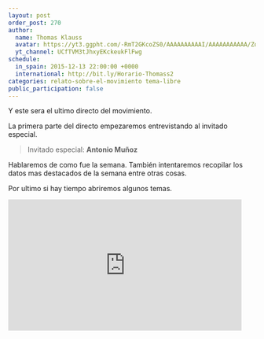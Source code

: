 ```yaml
---
layout: post
order_post: 270
author:
  name: Thomas Klauss
  avatar: https://yt3.ggpht.com/-RmT2GKcoZS0/AAAAAAAAAAI/AAAAAAAAAAA/Zqd0OElb99Q/s88-c-k-no/photo.jpg
  yt_channel: UCfTVM3tJhxyEKckeukFlFwg
schedule:
  in_spain: 2015-12-13 22:00:00 +0000
  international: http://bit.ly/Horario-Thomass2
categories: relato-sobre-el-movimiento tema-libre
public_participation: false
---
```

Y este sera el ultimo directo del movimiento.

La primera parte del directo empezaremos entrevistando al invitado especial.

> Invitado especial: **Antonio Muñoz**

Hablaremos de como fue la semana. También intentaremos recopilar los datos mas
destacados de la semana entre otras cosas.

Por ultimo si hay tiempo abriremos algunos temas.

<iframe width="475" height="267" src="https://www.youtube.com/embed/videoseries?list=PLf1Ri7JglaAG8rybUOPNO-F_drrd5NmbU" frameborder="0" allowfullscreen></iframe>
